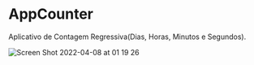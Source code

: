 # AppCounter
Aplicativo de Contagem Regressiva(Dias, Horas, Minutos e Segundos).

![Screen Shot 2022-04-08 at 01 19 26](https://user-images.githubusercontent.com/42392839/162362848-2af6afac-2901-4e65-b026-bb2810688b78.jpeg)
